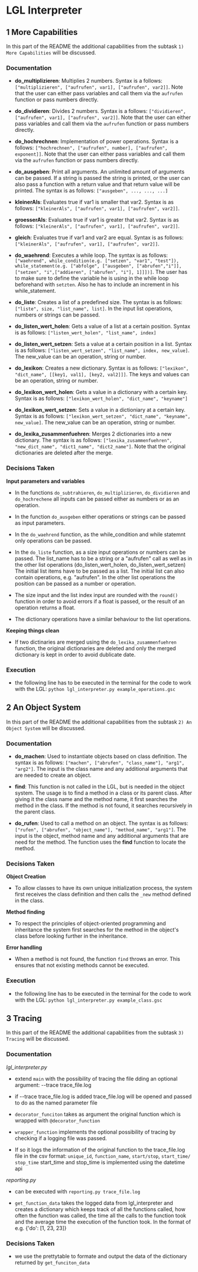 # LGL Interpreter

## 1 More Capabilities

In this part of the README the additional capabilities from the subtask `1) More Capabilities` will be discussed.

### Documentation

- **do_multiplizieren**: Multiplies 2 numbers. Syntax is a follows: `["multiplizieren", ["aufrufen", var1], ["aufrufen", var2]]`. Note that the user can either pass variables and call them via the `aufrufen` function or pass numbers directly.

- **do_dividieren**: Divides 2 numbers. Syntax is a follows: `["dividieren", ["aufrufen", var1], ["aufrufen", var2]]`. Note that the user can either pass variables and call them via the `aufrufen` function or pass numbers directly.

- **do_hochrechnen**: Implementation of power operations. Syntax is a follows: `["hochrechnen", ["aufrufen", number], ["aufrufen", exponent]]`. Note that the user can either pass variables and call them via the `aufrufen` function or pass numbers directly.

- **do_ausgeben**: Print all arguments. An unlimited amount of arguments can be passed. If a string is passed the string is printed, or the user can also pass a function with a return value and that return value will be printed. The syntax is as follows: `["ausgeben", ..., ..., ...]`

- **kleinerAls**: Evaluates true if var1 is smaller that var2. Syntax is as follows: `["kleinerAls", ["aufrufen", var1], ["aufrufen", var2]]`.

- **groesserAls**: Evaluates true if var1 is greater that var2. Syntax is as follows: `["kleinerAls", ["aufrufen", var1], ["aufrufen", var2]]`.

- **gleich**: Evaluates true if var1 and var2 are equal. Syntax is as follows: `["kleinerAls", ["aufrufen", var1], ["aufrufen", var2]]`.

- **do_waehrend**: Executes a while loop. The syntax is as follows: `["waehrend", while_condition(e.g. ["setzen", "var1", "test"]), while_statement(e.g. ["abfolge", ["ausgeben", ["abrufen","i"]], ["setzen", "i",["addieren", ["abrufen", "i"], 1]]])]`. The user has to make sure to define the variable he is using in the while loop beforehand with `setzten`. Also he has to include an increment in his while_statement.

- **do_liste**: Creates a list of a predefined size. The syntax is as follows: `["liste", size, "list_name", list]`. In the input list operations, numbers or strings can be passed.

- **do_listen_wert_holen**: Gets a value of a list at a certain position. Syntax is as follows: `["listen_wert_holen", "list_name", index]`

- **do_listen_wert_setzen**: Sets a value at a certain position in a list. Syntax is as follows: `["listen_wert_setzen", "list_name", index, new_value]`. The new_value can be an operation, string or number.

- **do_lexikon**: Creates a new dictionary. Syntax is as follows: `["lexikon", "dict_name", [[key1, val1], [key2, val2]]]`. The keys and values can be an operation, string or number.

- **do_lexikon_wert_holen**: Gets a value in a dictionary with a certain key. Syntax is as follows: `["lexikon_wert_holen", "dict_name", "keyname"]`

- **do_lexikon_wert_setzen**: Sets a value in a dictioniary at a certain key. Syntax is as follows: `["lexikon_wert_setzen", "dict_name", "keyname", new_value]`. The new_value can be an operation, string or number.

- **do_lexika_zusammenfuehren**: Merges 2 dictionaries into a new dictionary. The syntax is as follows: `["lexika_zusammenfuehren", "new_dict_name", "dict1_name", "dict2_name"]`. Note that the original dictionaries are deleted after the merge.

### Decisions Taken

**Input parameters and variables**

- In the functions `do_subtrahieren`, `do_multiplizieren`, `do_dividieren` and `do_hochrechene` all inputs can be passed either as numbers or as an operation.

- In the function `do_ausgeben` either operations or strings can be passed as input parameters.

- In the `do_waehrend` function, as the while_condition and while statemnt only operations can be passed.

- In the `do_liste` function, as a size input operations or numbers can be passed. The list_name has to be a string or a "aufrufen" call as well as in the other list operations (do_listen_wert_holen, do_listen_wert_setzen) The initial list items have to be passed as a list. The initial list can also contain operations, e.g. "aufrufen". In the other list operations the position can be passed as a number or operation.

- The size input and the list index input are rounded with the `round()` function in order to avoid errors if a float is passed, or the result of an operation returns a float.

- The dictionary operations have a similar behaviour to the list operations.

**Keeping things clean**

- If two dictinaries are merged using the `do_lexika_zusammenfuehren` function, the original dictionaries are deleted and only the merged dictionary is kept in order to avoid dublicate date.

### Execution

- the following line has to be executed in the terminal for the code to work with the LGL: `python lgl_interpreter.py example_operations.gsc`

## 2 An Object System

In this part of the README the additional capabilities from the subtask `2) An Object System` will be discussed.

### Documentation

- **do_machen**: Used to instantiate objects based on class definition. The syntax is as follows: `["machen", ["abrufen", "class_name"], "arg1", "arg2"]`. The input is the class name and any additional arguments that are needed to create an object.

- **find**: This function is not called in the LGL, but is needed in the object system. The usage is to find a method in a class or its parent class. After giving it the class name and the method name, it first searches the method in the class. If the method is not found, it searches recursively in the parent class.

- **do_rufen**: Used to call a method on an object. The syntax is as follows: `["rufen", ["abrufen", "object_name"], "method_name", "arg1"]`. The input is the object, method name and any additional arguments that are need for the method. The function uses the **find** function to locate the method.

### Decisions Taken

**Object Creation**

- To allow classes to have its own unique initialization process, the system first receives the class definition and then calls the `_new` method defined in the class.

**Method finding**

- To respect the principles of object-oriented programming and inheritance the system first searches for the method in the object's class before looking further in the inheritance.

**Error handling**

- When a method is not found, the function `find` throws an error. This ensures that not existing methods cannot be executed.

### Execution

- the following line has to be executed in the terminal for the code to work with the LGL: `python lgl_interpreter.py example_class.gsc`

## 3 Tracing

In this part of the README the additional capabilities from the subtask `3) Tracing` will be discussed.

### Documentation

_lgl_interpreter.py_

- extend `main` with the possibility of tracing the file dding an optional argument: --trace trace_file.log
- if --trace trace_file.log is added trace_file.log will be opened and passed to do as the named parameter file

- `decorator_funciton` takes as argument the original function which is wrapped with `@decorator_function`
- `wrapper_function` implements the optional possibility of tracing by checking if a logging file was passed.
- If so it logs the information of the original function to the trace_file.log file in the csv format: `unique_id`, `function_name`, `start/stop`, `start_time/ stop_time`
  start_time and stop_time is implemented using the datetime api

_reporting.py_

- can be executed with `reporting.py trace_file.log`

- `get_function_data` takes the logged data from lgl_interpreter and creates a dictionary which keeps track of all the functions called,
  how often the function was called, the time all the calls to the function took and the average time the execution of
  the function took. In the format of e.g. {'do': [1, 23, 23]}

### Decisions Taken

- we use the prettytable to formate and output the data of the dictionary returned by `get_funciton_data`

